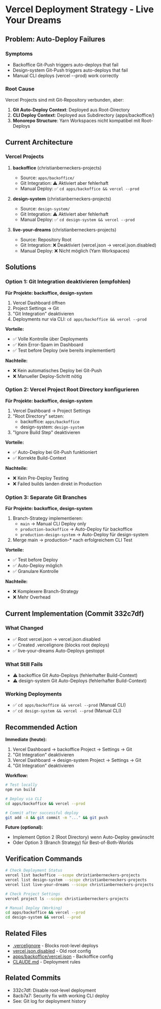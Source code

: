 # Vercel Deployment Strategy - Live Your Dreams

## Problem: Auto-Deploy Failures

### Symptoms
- Backoffice Git-Push triggers auto-deploys that fail
- Design-system Git-Push triggers auto-deploys that fail
- Manual CLI deploys (vercel --prod) work correctly

### Root Cause
Vercel Projects sind mit Git-Repository verbunden, aber:
1. **Git Auto-Deploy Context**: Deployed aus Root-Directory
2. **CLI Deploy Context**: Deployed aus Subdirectory (apps/backoffice/)
3. **Monorepo Structure**: Yarn Workspaces nicht kompatibel mit Root-Deploys

## Current Architecture

### Vercel Projects
1. **backoffice** (christianberneckers-projects)
   - Source: `apps/backoffice/`
   - Git Integration: ⚠️ Aktiviert aber fehlerhaft
   - Manual Deploy: ✅ `cd apps/backoffice && vercel --prod`

2. **design-system** (christianberneckers-projects)
   - Source: `design-system/`
   - Git Integration: ⚠️ Aktiviert aber fehlerhaft
   - Manual Deploy: ✅ `cd design-system && vercel --prod`

3. **live-your-dreams** (christianberneckers-projects)
   - Source: Repository Root
   - Git Integration: ❌ Deaktiviert (vercel.json → vercel.json.disabled)
   - Manual Deploy: ❌ Nicht möglich (Yarn Workspaces)

## Solutions

### Option 1: Git Integration deaktivieren (empfohlen)
**Für Projekte: backoffice, design-system**

1. Vercel Dashboard öffnen
2. Project Settings → Git
3. "Git Integration" deaktivieren
4. Deployments nur via CLI: `cd apps/backoffice && vercel --prod`

**Vorteile:**
- ✅ Volle Kontrolle über Deployments
- ✅ Kein Error-Spam im Dashboard
- ✅ Test before Deploy (wie bereits implementiert)

**Nachteile:**
- ❌ Kein automatisches Deploy bei Git-Push
- ❌ Manueller Deploy-Schritt nötig

### Option 2: Vercel Project Root Directory konfigurieren
**Für Projekte: backoffice, design-system**

1. Vercel Dashboard → Project Settings
2. "Root Directory" setzen:
   - backoffice: `apps/backoffice`
   - design-system: `design-system`
3. "Ignore Build Step" deaktivieren

**Vorteile:**
- ✅ Auto-Deploy bei Git-Push funktioniert
- ✅ Korrekte Build-Context

**Nachteile:**
- ❌ Kein Pre-Deploy Testing
- ❌ Failed builds landen direkt in Production

### Option 3: Separate Git Branches
**Für Projekte: backoffice, design-system**

1. Branch-Strategy implementieren:
   - `main` → Manual CLI Deploy only
   - `production-backoffice` → Auto-Deploy für backoffice
   - `production-design-system` → Auto-Deploy für design-system
2. Merge main → production-* nach erfolgreichem CLI Test

**Vorteile:**
- ✅ Test before Deploy
- ✅ Auto-Deploy möglich
- ✅ Granulare Kontrolle

**Nachteile:**
- ❌ Komplexere Branch-Strategy
- ❌ Mehr Overhead

## Current Implementation (Commit 332c7df)

### What Changed
- ✅ Root vercel.json → vercel.json.disabled
- ✅ Created .vercelignore (blocks root deploys)
- ✅ live-your-dreams Auto-Deploys gestoppt

### What Still Fails
- ⚠️ backoffice Git Auto-Deploys (fehlerhafter Build-Context)
- ⚠️ design-system Git Auto-Deploys (fehlerhafter Build-Context)

### Working Deployments
- ✅ `cd apps/backoffice && vercel --prod` (Manual CLI)
- ✅ `cd design-system && vercel --prod` (Manual CLI)

## Recommended Action

**Immediate (heute):**
1. Vercel Dashboard → backoffice Project → Settings → Git
2. "Git Integration" deaktivieren
3. Vercel Dashboard → design-system Project → Settings → Git
4. "Git Integration" deaktivieren

**Workflow:**
```bash
# Test locally
npm run build

# Deploy via CLI
cd apps/backoffice && vercel --prod

# Commit after successful deploy
git add -A && git commit -m "..." && git push
```

**Future (optional):**
- Implement Option 2 (Root Directory) wenn Auto-Deploy gewünscht
- Oder Option 3 (Branch Strategy) für Best-of-Both-Worlds

## Verification Commands

```bash
# Check Deployment Status
vercel list backoffice --scope christianberneckers-projects
vercel list design-system --scope christianberneckers-projects
vercel list live-your-dreams --scope christianberneckers-projects

# Check Project Settings
vercel project ls --scope christianberneckers-projects

# Manual Deploy (Working)
cd apps/backoffice && vercel --prod
cd design-system && vercel --prod
```

## Related Files
- [.vercelignore](../.vercelignore) - Blocks root-level deploys
- [vercel.json.disabled](../vercel.json.disabled) - Old root config
- [apps/backoffice/vercel.json](../apps/backoffice/vercel.json) - Backoffice config
- [CLAUDE.md](../CLAUDE.md) - Deployment rules

## Related Commits
- 332c7df: Disable root-level deployment
- 8acb7a7: Security fix with working CLI deploy
- See: Git log for deployment history
